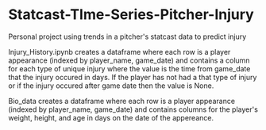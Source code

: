 # Statcast-TIme-Series-Pitcher-Injury
Personal project using trends in a pitcher's statcast data to predict injury

Injury_History.ipynb creates a dataframe where each row is a player appearance (indexed by player_name, game_date) and contains a column for each type of unique injury where the value is the time from game_date that the injury occured in days. If the player has not had a that type of injury or if the injury occured after game date then the value is None.

Bio_data creates a dataframe where each row is a player appearance (indexed by player_name, game_date) and contains columns for the player's weight, height, and age in days on the date of the appereance.
